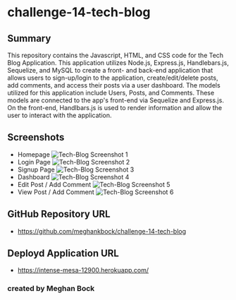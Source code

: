 # challenge-14-tech-blog

## Summary
This repository contains the Javascript, HTML, and CSS code for the Tech Blog Application. This application utilizes Node.js, Express.js, Handlebars.js, Sequelize, and MySQL to create a front- and back-end application that allows users to sign-up/login to the application, create/edit/delete posts, add comments, and access their posts via a user dashboard. The models utilized for this application include Users, Posts, and Comments. These models are connected to the app's front-end via Sequelize and Express.js. On the front-end, Handlbars.js is used to render information and allow the user to interact with the application.

## Screenshots
* Homepage ![Tech-Blog Screenshot 1](https://github.com/meghankbock/challenge-14-tech-blog/blob/main/images/Tech-Blog-Screenshot-1.PNG)
* Login Page ![Tech-Blog Screenshot 2](https://github.com/meghankbock/challenge-14-tech-blog/blob/main/images/Tech-Blog-Screenshot-2.PNG)
* Signup Page ![Tech-Blog Screenshot 3](https://github.com/meghankbock/challenge-14-tech-blog/blob/main/images/Tech-Blog-Screenshot-3.PNG)
* Dashboard ![Tech-Blog Screenshot 4](https://github.com/meghankbock/challenge-14-tech-blog/blob/main/images/Tech-Blog-Screenshot-4.PNG)
* Edit Post / Add Comment ![Tech-Blog Screenshot 5](https://github.com/meghankbock/challenge-14-tech-blog/blob/main/images/Tech-Blog-Screenshot-5.PNG)
* View Post / Add Comment ![Tech-Blog Screenshot 6](https://github.com/meghankbock/challenge-14-tech-blog/blob/main/images/Tech-Blog-Screenshot-6.PNG)

## GitHub Repository URL
* https://github.com/meghankbock/challenge-14-tech-blog

## Deployd Application URL
* https://intense-mesa-12900.herokuapp.com/


### created by Meghan Bock